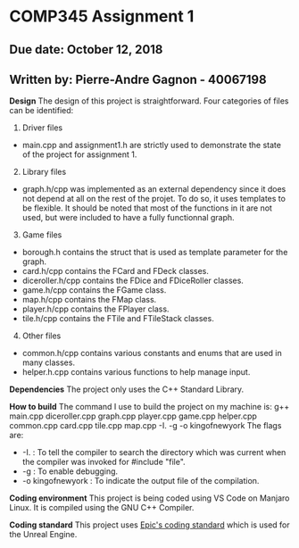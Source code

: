 COMP345 Assignment 1
====================

Due date: October 12, 2018
--------------------------

Written by: Pierre-Andre Gagnon - 40067198
------------------------------------------

**Design**
The design of this project is straightforward. Four categories of files can be identified:
1. Driver files
- main.cpp and assignment1.h are strictly used to demonstrate the state of the project for assignment 1.
2. Library files
- graph.h/cpp was implemented as an external dependency since it does not depend at all on the rest of the projet. To do so, it uses templates to be flexible. It should be noted that most of the functions in it are not used, but were included to have a fully functionnal graph.
3. Game files
- borough.h contains the struct that is used as template parameter for the graph.
- card.h/cpp contains the FCard and FDeck classes.
- diceroller.h/cpp contains the FDice and FDiceRoller classes.
- game.h/cpp contains the FGame class.
- map.h/cpp contains the FMap class.
- player.h/cpp contains the FPlayer class.
- tile.h/cpp contains the FTile and FTileStack classes.
4. Other files
- common.h/cpp contains various constants and enums that are used in many classes.
- helper.h.cpp contains various functions to help manage input.

**Dependencies**
The project only uses the C++ Standard Library.

**How to build**
The command I use to build the project on my machine is:
    g++ main.cpp diceroller.cpp graph.cpp player.cpp game.cpp helper.cpp common.cpp card.cpp tile.cpp map.cpp -I. -g -o kingofnewyork
The flags are:
- -I. : To tell the compiler to search the directory which was current when the compiler was invoked for #include "file".
- -g : To enable debugging. 
- -o kingofnewyork : To indicate the output file of the compilation.

**Coding environment**
This project is being coded using VS Code on Manjaro Linux. It is compiled using the GNU C++ Compiler.

**Coding standard**
This project uses [Epic's coding standard](https://docs.unrealengine.com/en-us/Programming/Development/CodingStandard) which is used for the Unreal Engine.